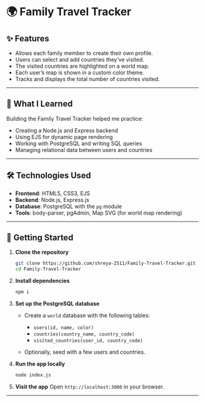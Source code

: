 # 🌍 Family Travel Tracker


## ✨ Features

* Allows each family member to create their own profile.
* Users can select and add countries they’ve visited.
* The visited countries are highlighted on a world map.
* Each user’s map is shown in a custom color theme.
* Tracks and displays the total number of countries visited.

---

## 🧠 What I Learned
Building the Family Travel Tracker helped me practice:
* Creating a Node.js and Express backend
* Using EJS for dynamic page rendering
* Working with PostgreSQL and writing SQL queries
* Managing relational data between users and countries

---

## 🛠 Technologies Used

* **Frontend**: HTML5, CSS3, EJS
* **Backend**: Node.js, Express.js
* **Database**: PostgreSQL with the `pg` module
* **Tools**: body-parser, pgAdmin, Map SVG (for world map rendering)

---

## 🚀 Getting Started

1. **Clone the repository**

   ```bash
   git clone https://github.com/shreya-2511/Family-Travel-Tracker.git
   cd Family-Travel-Tracker
   ```

2. **Install dependencies**

   ```bash
   npm i
   ```

3. **Set up the PostgreSQL database**

   * Create a `world` database with the following tables:

     * `users(id, name, color)`
     * `countries(country_name, country_code)`
     * `visited_countries(user_id, country_code)`
   * Optionally, seed with a few users and countries.

4. **Run the app locally**

   ```bash
   node index.js
   ```

5. **Visit the app**
   Open `http://localhost:3000` in your browser.

---
